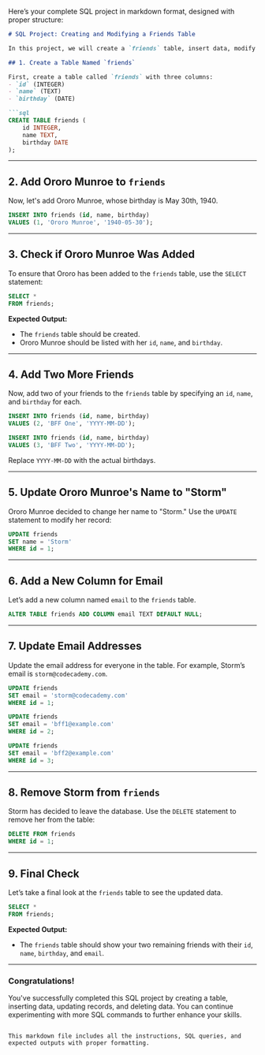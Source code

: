Here’s your complete SQL project in markdown format, designed with proper structure:

```markdown
# SQL Project: Creating and Modifying a Friends Table

In this project, we will create a `friends` table, insert data, modify it, and remove records.

## 1. Create a Table Named `friends`

First, create a table called `friends` with three columns:
- `id` (INTEGER)
- `name` (TEXT)
- `birthday` (DATE)

```sql
CREATE TABLE friends (
    id INTEGER,
    name TEXT,
    birthday DATE
);
```

---

## 2. Add Ororo Munroe to `friends`

Now, let's add Ororo Munroe, whose birthday is May 30th, 1940.

```sql
INSERT INTO friends (id, name, birthday) 
VALUES (1, 'Ororo Munroe', '1940-05-30');
```

---

## 3. Check if Ororo Munroe Was Added

To ensure that Ororo has been added to the `friends` table, use the `SELECT` statement:

```sql
SELECT * 
FROM friends;
```

**Expected Output:**
- The `friends` table should be created.
- Ororo Munroe should be listed with her `id`, `name`, and `birthday`.

---

## 4. Add Two More Friends

Now, add two of your friends to the `friends` table by specifying an `id`, `name`, and `birthday` for each.

```sql
INSERT INTO friends (id, name, birthday) 
VALUES (2, 'BFF One', 'YYYY-MM-DD');

INSERT INTO friends (id, name, birthday) 
VALUES (3, 'BFF Two', 'YYYY-MM-DD');
```

Replace `YYYY-MM-DD` with the actual birthdays.

---

## 5. Update Ororo Munroe's Name to "Storm"

Ororo Munroe decided to change her name to "Storm." Use the `UPDATE` statement to modify her record:

```sql
UPDATE friends
SET name = 'Storm'
WHERE id = 1;
```

---

## 6. Add a New Column for Email

Let’s add a new column named `email` to the `friends` table.

```sql
ALTER TABLE friends ADD COLUMN email TEXT DEFAULT NULL;
```

---

## 7. Update Email Addresses

Update the email address for everyone in the table. For example, Storm’s email is `storm@codecademy.com`.

```sql
UPDATE friends
SET email = 'storm@codecademy.com'
WHERE id = 1;

UPDATE friends
SET email = 'bff1@example.com'
WHERE id = 2;

UPDATE friends
SET email = 'bff2@example.com'
WHERE id = 3;
```

---

## 8. Remove Storm from `friends`

Storm has decided to leave the database. Use the `DELETE` statement to remove her from the table:

```sql
DELETE FROM friends
WHERE id = 1;
```

---

## 9. Final Check

Let’s take a final look at the `friends` table to see the updated data.

```sql
SELECT * 
FROM friends;
```

**Expected Output:**
- The `friends` table should show your two remaining friends with their `id`, `name`, `birthday`, and `email`.

---

### Congratulations!

You've successfully completed this SQL project by creating a table, inserting data, updating records, and deleting data. You can continue experimenting with more SQL commands to further enhance your skills.
```

This markdown file includes all the instructions, SQL queries, and expected outputs with proper formatting.